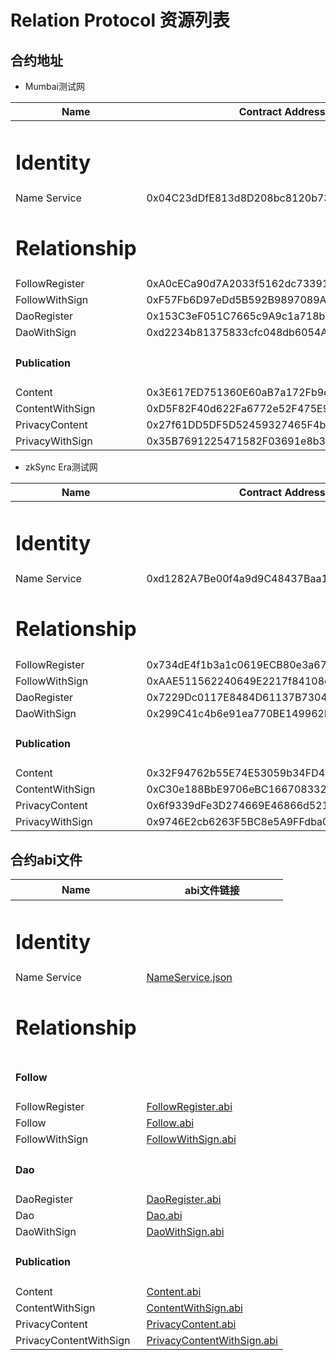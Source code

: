 # Relation Protocol 资源列表

## 合约地址

* Mumbai测试网

| Name                                   | Contract Address                           |
|----------------------------------------|--------------------------------------------|
| <h1><strong>Identity</strong></h1>     |                                            |
| Name Service                           | 0x04C23dDfE813d8D208bc8120b73F8EF30f423850 |
| <h1><strong>Relationship</strong></h1> |                                            |
| FollowRegister                         | 0xA0cECa90d7A2033f5162dc73391cdB72272456E7 |
| FollowWithSign                         | 0xF57Fb6D97eDd5B592B9897089AA324E6162bFAcc |
| DaoRegister                            | 0x153C3eF051C7665c9A9c1a718bF12bC8EE6b5115 |
| DaoWithSign                            | 0xd2234b81375833cfc048db6054A8c7458e193791 |
| <h4>Publication</h4>                   |                                            |
| Content                                | 0x3E617ED751360E60aB7a172Fb9d9222Ca9EF9338 |
| ContentWithSign                        | 0xD5F82F40d622Fa6772e52F475E9f6f8EFf9c0369 |
| PrivacyContent                         | 0x27f61DD5DF5D52459327465F4bD4df1913a69304 |
| PrivacyWithSign                        | 0x35B7691225471582F03691e8b3825C3359D3Ad22 |



* zkSync Era测试网

| Name                                   | Contract Address                            |
|----------------------------------------|---------------------------------------------|
| <h1><strong>Identity</strong></h1>     |                                             |
| Name Service                           | 0xd1282A7Be00f4a9d9C48437Baa1b0e78fD1F6566  |
| <h1><strong>Relationship</strong></h1> |                                             |
| FollowRegister                         | 0x734dE4f1b3a1c0619ECB80e3a676a6cFabe72Adc  |
| FollowWithSign                         | 0xAAE511562240649E2217f84108eFECaAd6f6793D  |
| DaoRegister                            | 0x7229Dc0117E8484D61137B7304b02b163beC912c  |
| DaoWithSign                            | 0x299C41c4b6e91ea770BE149962bE072B6A346E57  |
| <h4>Publication</h4>                   |                                             |
| Content                                | 0x32F94762b55E74E53059b34FD45e40F618C8B028  |
| ContentWithSign                        | 0xC30e188BbE9706eBC16670833246b0367C17Ce87  |
| PrivacyContent                         | 0x6f9339dFe3D274669E46866d521ABf09DC206Fb0  |
| PrivacyWithSign                        | 0x9746E2cb6263F5BC8e5A9FFdba08BBaf99260846  |


## 合约abi文件


| Name                                   | abi文件链接                                                          |
|----------------------------------------|------------------------------------------------------------------|
| <h1><strong>Identity</strong></h1>     |                                                                  |
| Name Service                           | [NameService.json](../abi/NameService.json)                      |
| <h1><strong>Relationship</strong></h1> |                                                                  |
| <h4>Follow</h4>                        |                                                                  |
| FollowRegister                         | [FollowRegister.abi](../abi/FollowRegister.json)                 |
| Follow                                 | [Follow.abi](../abi/Follow.json)                                 |
| FollowWithSign                         | [FollowWithSign.abi](../abi/FollowWithSign.json)                 |
| <h4>Dao</h4>                           |                                                                  |
| DaoRegister                            | [DaoRegister.abi](../abi/DaoRegister.json)                       |
| Dao                                    | [Dao.abi](../abi/Dao.json)                                       |
| DaoWithSign                            | [DaoWithSign.abi](../abi/DaoWithSign.json)                       |
| <h4>Publication</h4>                   |                                                                  |
| Content                                | [Content.abi](../abi/Content.json)                               |
| ContentWithSign                        | [ContentWithSign.abi](../abi/ContentWithSign.json)               |
| PrivacyContent                         | [PrivacyContent.abi](../abi/PrivacyContent.json)                 |
| PrivacyContentWithSign                 | [PrivacyContentWithSign.abi](../abi/PrivacyContentWithSign.json) |




